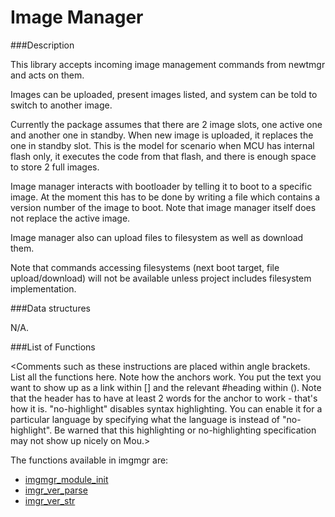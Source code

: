# Image Manager




###Description

This library accepts incoming image management commands from newtmgr and acts on them.

Images can be uploaded, present images listed, and system can be told to switch to another image.

Currently the package assumes that there are 2 image slots, one active one and another one in standby. When new image is uploaded, it replaces the one in standby slot. This is the model for scenario when MCU has internal flash only, it executes the code from that flash, and there is enough space to store 2 full images.

Image manager interacts with bootloader by telling it to boot to a specific image. At the moment this has to be done by writing a file which contains a version number of the image to boot. Note that image manager itself does not replace the active image.

Image manager also can upload files to filesystem as well as download them.

Note that commands accessing filesystems (next boot target, file upload/download) will not be available unless project includes filesystem implementation.

###Data structures

N/A.

###List of Functions

<Comments such as these instructions are placed within angle brackets. List all the functions here. Note how the anchors work. You put the text you want to show up as a link within [] and the relevant #heading within (). Note that the header has to have at least 2 words for the anchor to work - that's how it is. "no-highlight" disables syntax highlighting. You can enable it for a particular language by specifying what the language is instead of "no-highlight". Be warned that this highlighting or no-highlighting specification may not show up nicely on Mou.>

The functions available in imgmgr are:

* [imgmgr_module_init](imgmgr_module_init.md)
* [imgr_ver_parse](imgr_ver_parse.md)
* [imgr_ver_str](imgr_ver_str.md)

